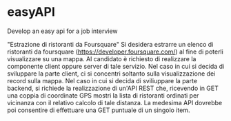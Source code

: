 # easyAPI
Develop an easy api for a job interview

"Estrazione di ristoranti da Foursquare"
Si desidera estrarre un elenco di ristoranti da foursquare (https://developer.foursquare.com/) al fine di poterli visualizzare su una mappa. Al candidato è richiesto di realizzare la componente client oppure server di tale servizio.
Nel caso in cui si decida di sviluppare la parte client, ci si concentri soltanto sulla visualizzazione dei record sulla mappa.
Nel caso in cui si decida di sviliuppare la parte backend, si richiede la realizzazione di un'API REST che, ricevendo in GET una coppia di coordinate GPS mostri la lista di ristoranti ordinati per vicinanza con il relativo calcolo di tale distanza. La medesima API dovrebbe poi consentire di effettuare una GET puntuale di un singolo item.
